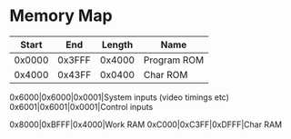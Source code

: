 

# Memory Map

Start|End|Length|Name
---|---|---|---
0x0000|0x3FFF|0x4000|Program ROM
0x4000|0x43FF|0x0400|Char ROM

0x6000|0x6000|0x0001|System inputs (video timings etc)
0x6001|0x6001|0x0001|Control inputs

0x8000|0xBFFF|0x4000|Work RAM
0xC000|0xC3FF|0xDFFF|Char RAM
